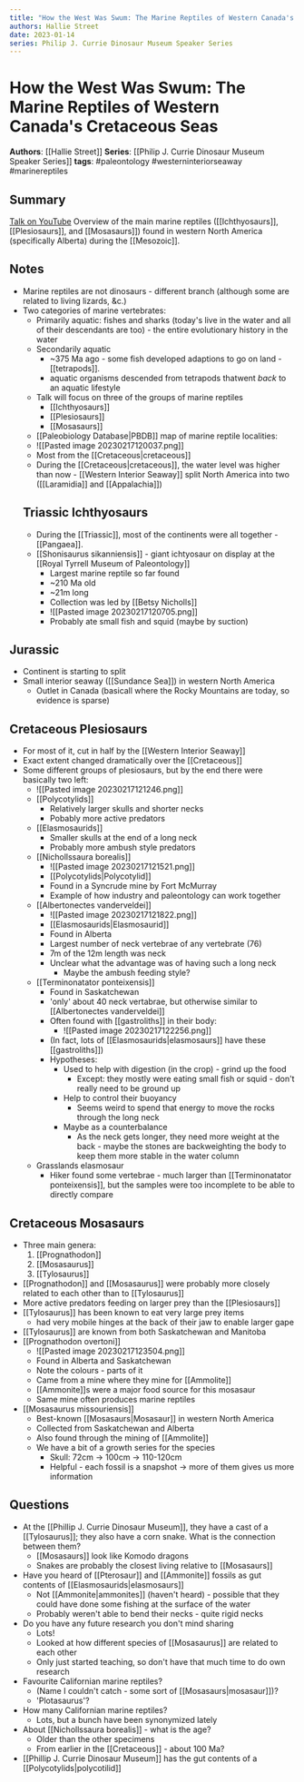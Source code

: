 ```yaml
---
title: "How the West Was Swum: The Marine Reptiles of Western Canada's Cretaceous Seas"
authors: Hallie Street
date: 2023-01-14
series: Philip J. Currie Dinosaur Museum Speaker Series
---
```

# How the West Was Swum: The Marine Reptiles of Western Canada's Cretaceous Seas

**Authors**: [[Hallie Street]]
**Series**: [[Philip J. Currie Dinosaur Museum Speaker Series]]
**tags**: #paleontology #westerninteriorseaway #marinereptiles

## Summary
[Talk on YouTube](https://www.youtube.com/watch?v=4VIjiCyf8BY)
Overview of the main marine reptiles ([[Ichthyosaurs]], [[Plesiosaurs]], and [[Mosasaurs]]) found in western North America (specifically Alberta) during the [[Mesozoic]].

## Notes
- Marine reptiles are not dinosaurs - different branch (although some are related to living lizards, &c.)
- Two categories of marine vertebrates:
	- Primarily aquatic: fishes and sharks (today's live in the water and all of their descendants are too) - the entire evolutionary history in the water
	- Secondarily aquatic
		- ~375 Ma ago - some fish developed adaptions to go on land - [[tetrapods]].
		- aquatic organisms descended from tetrapods thatwent *back* to an aquatic lifestyle
  - Talk will focus on three of the groups of marine reptiles
	  - [[Ichthyosaurs]]
	  - [[Plesiosaurs]]
	  - [[Mosasaurs]]
   - [[Paleobiology Database|PBDB]] map of marine reptile localities:
   - ![[Pasted image 20230217120037.png]]
   - Most from the [[Cretaceous|cretaceous]]
   - During the [[Cretaceous|cretaceous]], the water level was higher than now - [[Western Interior Seaway]] split North America into two ([[Laramidia]] and [[Appalachia]])
   ## Triassic Ichthyosaurs
   - During the [[Triassic]], most of the continents were all together - [[Pangaea]].
   - [[Shonisaurus sikanniensis]] - giant ichtyosaur on display at the [[Royal Tyrrell Museum of Paleontology]]
	   - Largest marine reptile so far found
	   - ~210 Ma old
	   - ~21m long
	   - Collection was led by [[Betsy Nicholls]]
	   - ![[Pasted image 20230217120705.png]]
	   - Probably ate small fish and squid (maybe by suction)
## Jurassic
- Continent is starting to split
- Small interior seaway ([[Sundance Sea]]) in western North America
	- Outlet in Canada (basicall where the Rocky Mountains are today, so evidence is sparse)
## Cretaceous Plesiosaurs
- For most of it, cut in half by the [[Western Interior Seaway]]
- Exact extent changed dramatically over the [[Cretaceous]]
- Some different groups of plesiosaurs, but by the end there were basically two left:
	- ![[Pasted image 20230217121246.png]]
	- [[Polycotylids]]
		 - Relatively larger skulls and shorter necks
		 - Pobably more active predators
	- [[Elasmosaurids]]
		 - Smaller skulls at the end of a long neck
		 - Probably more ambush style predators
	 - [[Nichollssaura borealis]]
		  - ![[Pasted image 20230217121521.png]]
		  - [[Polycotylids|Polycotylid]]
		  - Found in a Syncrude mine by Fort McMurray
		  - Example of how industry and paleontology can work together
	- [[Albertonectes vanderveldei]]
		- ![[Pasted image 20230217121822.png]]
		- [[Elasmosaurids|Elasmosaurid]] 
		- Found in Alberta
		- Largest number of neck vertebrae of any vertebrate (76)
		- 7m of the 12m length was neck
		- Unclear what the advantage was of having such a long neck
			- Maybe the ambush feeding style?
	- [[Terminonatator ponteixensis]]
		- Found in Saskatchewan
		- 'only' about 40 neck vertabrae, but otherwise similar to [[Albertonectes vanderveldei]]
		- Often found with [[gastroliths]] in their body:
			- ![[Pasted image 20230217122256.png]]
		- (In fact, lots of [[Elasmosaurids|elasmosaurs]] have these [[gastroliths]]) 
		- Hypotheses:
			- Used to help with digestion (in the crop) - grind up the food
				- Except: they mostly were eating small fish or squid - don't really need to be ground up
			- Help to control their buoyancy
				- Seems weird to spend that energy to move the rocks through the long neck
			- Maybe as a counterbalance
				- As the neck gets longer, they need more weight at the back - maybe the stones are backweighting the body to keep them more stable in the water column
	- Grasslands elasmosaur
		- Hiker found some vertebrae - much larger than [[Terminonatator ponteixensis]], but the samples were too incomplete to be able to directly compare
## Cretaceous Mosasaurs
- Three main genera:
	1. [[Prognathodon]]
	2. [[Mosasaurus]]
	3. [[Tylosaurus]]
 - [[Prognathodon]] and [[Mosasaurus]] were probably more closely related to each other than to [[Tylosaurus]]
 - More active predators feeding on larger prey than the [[Plesiosaurs]]
 - [[Tylosaurus]] has been known to eat very large prey items
	 - had very mobile hinges at the back of their jaw to enable larger gape
 - [[Tylosaurus]] are known from both Saskatchewan and Manitoba
 - [[Prognathodon overtoni]]
	 - ![[Pasted image 20230217123504.png]]
	 - Found in Alberta and Saskatchewan
	 - Note the colours - parts of it
	 - Came from a mine where they mine for [[Ammolite]]
	 - [[Ammonite]]s were a major food source for this mosasaur
	 - Same mine often produces marine reptiles
- [[Mosasaurus missouriensis]]
	- Best-known [[Mosasaurs|Mosasaur]] in western North America
	- Collected from Saskatchewan and Alberta
	- Also found through the mining of [[Ammolite]]
	- We have a bit of a growth series for the species
		- Skull: 72cm -> 100cm -> 110-120cm
		- Helpful - each fossil is a snapshot -> more of them gives us more information
## Questions
- At the [[Phillip J. Currie Dinosaur Museum]], they have a cast of a [[Tylosaurus]]; they also have a corn snake. What is the connection between them?
	- [[Mosasaurs]] look like Komodo dragons
	- Snakes are probably the closest living relative to [[Mosasaurs]]
- Have you heard of [[Pterosaur]] and [[Ammonite]] fossils as gut contents of [[Elasmosaurids|elasmosaurs]]
	- Not [[Ammonite|ammonites]] (haven't heard) - possible that they could have done some fishing at the surface of the water
	- Probably weren't able to bend their necks - quite rigid necks
 - Do you have any future research you don't mind sharing
	 - Lots!
	 - Looked at how different species of [[Mosasaurus]] are related to each other
	 - Only just started teaching, so don't have that much time to do own research
 - Favourite Californian marine reptiles?
	 - (Name I couldn't catch - some sort of [[Mosasaurs|mosasaur]])?
	 - 'Plotasaurus'?
- How many Californian marine reptiles?
	- Lots, but a bunch have been synonymized lately
- About [[Nichollssaura borealis]] - what is the age?
	- Older than the other specimens
	- From earlier in the [[Cretaceous]] - about 100 Ma?
 - [[Phillip J. Currie Dinosaur Museum]] has the gut contents of a [[Polycotylids|polycotilid]]
  
  
  
	  
 

 
	
   